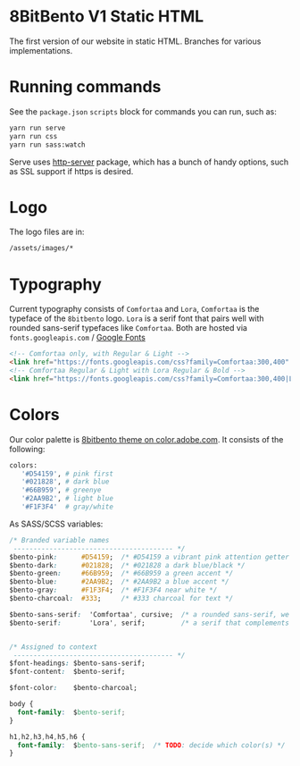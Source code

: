 # 8BitBento V1 Static HTML

The first version of our website in static HTML.  Branches for various implementations.

# Running commands

See the `package.json` `scripts` block for commands you can run, such as:

```bash
yarn run serve
yarn run css
yarn run sass:watch
```

Serve uses [http-server](https://github.com/indexzero/http-server) package, which has a bunch of
handy options, such as SSL support if https is desired.  


# Logo

The logo files are in:

```bash
/assets/images/*
```

# Typography

Current typography consists of `Comfortaa` and `Lora`, `Comfortaa` is the typeface of the `8bitbento` logo.
`Lora` is a serif font that pairs well with rounded sans-serif typefaces like `Comfortaa`.  Both are hosted
via `fonts.googleapis.com` / [Google Fonts](https://fonts.google.com/)


```html
<!-- Comfortaa only, with Regular & Light -->
<link href="https://fonts.googleapis.com/css?family=Comfortaa:300,400" rel="stylesheet">
<!-- Comfortaa Regular & Light with Lora Regular & Bold -->
<link href="https://fonts.googleapis.com/css?family=Comfortaa:300,400|Lora:400,700" rel="stylesheet">
```

# Colors

Our color palette is [8bitbento theme on color.adobe.com](https://color.adobe.com/cloud/aHR0cHM6Ly9jYy1hcGktYXNzZXRzLmFkb2JlLmlv/library/ef4c40c0-c8f1-4d58-8017-b8dc3b2842af/theme/6f47a2ad-6267-417d-b55d-4ccbd3d8a46f/).  It consists of the following:

```bash
colors:
   '#D54159', # pink first
   '#021828', # dark blue
   '#66B959', # greenye
   '#2AA9B2', # light blue
   '#F1F3F4'  # gray/white
```

As SASS/SCSS variables:

```css
/* Branded variable names
 ---------------------------------------- */
$bento-pink:      #D54159;  /* #D54159 a vibrant pink attention getter */
$bento-dark:      #021828;  /* #021828 a dark blue/black */
$bento-green:     #66B959;  /* #66B959 a green accent */
$bento-blue:      #2AA9B2;  /* #2AA9B2 a blue accent */
$bento-gray:      #F1F3F4;  /* #F1F3F4 near white */
$bento-charcoal:  #333;     /* #333 charcoal for text */

$bento-sans-serif:  'Comfortaa', cursive;  /* a rounded sans-serif, we may want specific fallbacks */
$bento-serif:       'Lora', serif;         /* a serif that complements rounded sans-serifs well */


/* Assigned to context
 ---------------------------------------- */
$font-headings: $bento-sans-serif;
$font-content:  $bento-serif;

$font-color:    $bento-charcoal;

body {
  font-family:  $bento-serif;
}

h1,h2,h3,h4,h5,h6 {
  font-family:  $bento-sans-serif;  /* TODO: decide which color(s) */
}

```
